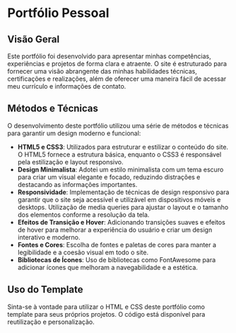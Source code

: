 # Portfólio Pessoal

## Visão Geral

Este portfólio foi desenvolvido para apresentar minhas competências, experiências e projetos de forma clara e atraente. O site é estruturado para fornecer uma visão abrangente das minhas habilidades técnicas, certificações e realizações, além de oferecer uma maneira fácil de acessar meu currículo e informações de contato.

## Métodos e Técnicas

O desenvolvimento deste portfólio utilizou uma série de métodos e técnicas para garantir um design moderno e funcional:

- **HTML5 e CSS3**: Utilizados para estruturar e estilizar o conteúdo do site. O HTML5 fornece a estrutura básica, enquanto o CSS3 é responsável pela estilização e layout responsivo.
- **Design Minimalista**: Adotei um estilo minimalista com um tema escuro para criar um visual elegante e focado, reduzindo distrações e destacando as informações importantes.
- **Responsividade**: Implementação de técnicas de design responsivo para garantir que o site seja acessível e utilizável em dispositivos móveis e desktops. Utilização de media queries para ajustar o layout e o tamanho dos elementos conforme a resolução da tela.
- **Efeitos de Transição e Hover**: Adicionando transições suaves e efeitos de hover para melhorar a experiência do usuário e criar um design interativo e moderno.
- **Fontes e Cores**: Escolha de fontes e paletas de cores para manter a legibilidade e a coesão visual em todo o site.
- **Bibliotecas de Ícones**: Uso de bibliotecas como FontAwesome para adicionar ícones que melhoram a navegabilidade e a estética.

## Uso do Template

Sinta-se à vontade para utilizar o HTML e CSS deste portfólio como template para seus próprios projetos. O código está disponível para reutilização e personalização.
